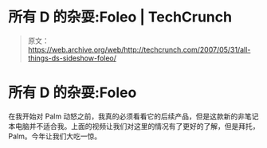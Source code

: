 # 所有 D 的杂耍:Foleo | TechCrunch

> 原文：<https://web.archive.org/web/http://techcrunch.com/2007/05/31/all-things-ds-sideshow-foleo/>

# 所有 D 的杂耍:Foleo

在我开始对 Palm 动怒之前，我真的必须看看它的后续产品，但是这款新的非笔记本电脑并不适合我。上面的视频让我们对这里的情况有了更好的了解，但是拜托，Palm。今年让我们大吃一惊。